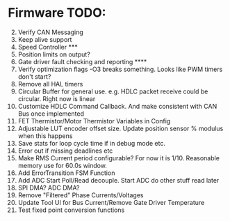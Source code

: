 # Firmware TODO:
2.  Verify CAN Messaging
3.  Keep alive support
4.  Speed Controller ***
5.  Position limits on output?
6.  Gate driver fault checking and reporting ****
8.  Verify optimization flags -O3 breaks something.  Looks like PWM timers don't start?
9.  Remove all HAL timers
10. Circular Buffer for general use. e.g. HDLC packet receive could be circular.  Right now is linear
11. Customize HDLC Command Callback.  And make consistent with CAN Bus once implemented
12. FET Thermistor/Motor Thermistor Variables in Config
14. Adjustable LUT encoder offset size.  Update position sensor % modulus when this happens
15. Save stats for loop cycle time if in debug mode etc.
16. Error out if missing deadlines etc
17. Make RMS Current period configurable?  For now it is 1/10.  Reasonable memory use for 60.0s window.
19. Add ErrorTransition FSM Function
20. Add ADC Start Poll/Read decouple.  Start ADC do other stuff read later
21. SPI DMA? ADC DMA?
23. Remove "Filtered" Phase Currents/Voltages
24. Update Tool UI for Bus Current/Remove Gate Driver Temperature
25. Test fixed point conversion functions